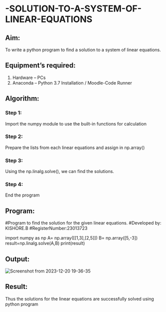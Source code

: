 # -SOLUTION-TO-A-SYSTEM-OF-LINEAR-EQUATIONS
## Aim:
To write a python program to find a solution to a system of linear equations.
## Equipment’s required:
1. 	Hardware – PCs
2. 	Anaconda – Python 3.7 Installation / Moodle-Code Runner
## Algorithm:
### Step 1: 
Import the numpy module to use the built-in functions for calculation
### Step 2: 
Prepare the lists from each linear equations and assign in np.array()
### Step 3: 
Using the np.linalg.solve(), we can find the solutions.
### Step 4: 
End the program
## Program:
#Program to find the solution for the given linear equations.
#Developed by: KISHORE.B
#RegisterNumber:23013723

import numpy as np
A= np.array([[1,3],[2,5]])
B= np.array([5,-3])
result=np.linalg.solve(A,B)
print(result)
## Output:
![Screenshot from 2023-12-20 19-36-35](https://github.com/codedbykishore/-SOLUTION-TO-A-SYSTEM-OF-LINEAR-EQUATIONS/assets/147139122/d41a85b4-35fb-4015-84b7-b306ea1067ce)
## Result: 
Thus the solutions for the linear equations are successfully solved using python program

